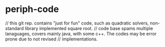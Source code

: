 # periph-code

// this git rep. contains "just for fun" code, such as quadratic solvers, non-standard library implemented square root.
// code base spams multiple lanaguages, covers mainly java, with some c++. The codes may be error prone due to not revised
// implementations.

